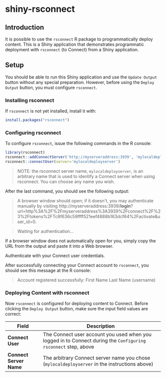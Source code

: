 # shiny-rsconnect

## Introduction

It is possible to use the `rsconnect` R package to programmatically deploy
content. This is a Shiny application that demonstrates programmatic deployment
with `rsconnect` (to Connect) from a Shiny application.

## Setup

You should be able to run this Shiny application and use the `Update Output`
button without any special preparation. However, before using the
`Deploy Output` button, you must configure `rsconnect`.

### Installing rsconnect

If `rsconnect` is not yet installed, install it with:

```R
install.packages("rsconnect")
```

### Configuring rsconnect

To configure `rsconnect`, issue the following commands in the R console:

```R
library(rsconnect)
rsconnect::addConnectServer('http://myserveraddress:3939', 'mylocaldeployserver')
rsconnect::connectUser(server='mylocaldeployserver')
```

> NOTE: the rsconnect server name, `mylocaldeployserver`, is an arbitrary name
> that is used to identify a Connect server when using rsconnect. You can choose
> any name you wish.

After the last command, you should see the following output:

> A browser window should open; if it doesn't, you may authenticate manually by visiting http://myserveraddress:3939/__login__?url=http%3A%2F%2Fmyserveraddress%3A3939%2Fconnect%2F%23%2Ftokens%2FTc8f636c59ffff521eef4888b163dcf64%2Factivate&user_id=0.

> Waiting for authentication...

If a browser window does not automatically open for you, simply
copy the URL from the output and paste it into a Web browser.

Authenticate with your Connect user credentials.

After successfully connecting your Connect account to `rsconnect`, you
should see this message at the R console:

> Account registered successfully: First Name Last Name (username)

### Deploying Content with rsconnect

Now `rsconnect` is configured for deploying content to Connect. Before
clicking the `Deploy Output` button, make sure the input field values
are correct:

| Field | Description |
|-------|-------------|
| **Connect User** | The Connect user account you used when you logged in to Connect during the `Configuring rsconnect` step, above  |
| **Connect Server Name** | The arbitrary Connect server name you chose (`mylocaldeployserver` in the instructions above) |

